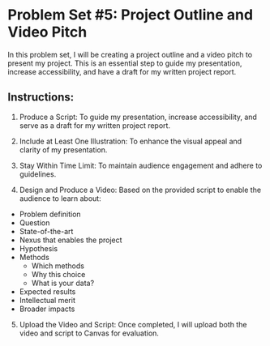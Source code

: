 # Problem Set #5: Project Outline and Video Pitch

In this problem set, I will be creating a project outline and a video pitch to present my project. This is an essential step to guide my presentation, increase accessibility, and have a draft for my written project report.

## Instructions:

1. Produce a Script: To guide my presentation, increase accessibility, and serve as a draft for my written project report.

2. Include at Least One Illustration: To enhance the visual appeal and clarity of my presentation.

3. Stay Within Time Limit: To maintain audience engagement and adhere to guidelines.

4. Design and Produce a Video: Based on the provided script to enable the audience to learn about:

- Problem definition
- Question
- State-of-the-art
- Nexus that enables the project
- Hypothesis
- Methods
  - Which methods
  - Why this choice
  - What is your data?
- Expected results
- Intellectual merit
- Broader impacts

5. Upload the Video and Script: Once completed, I will upload both the video and script to Canvas for evaluation.
